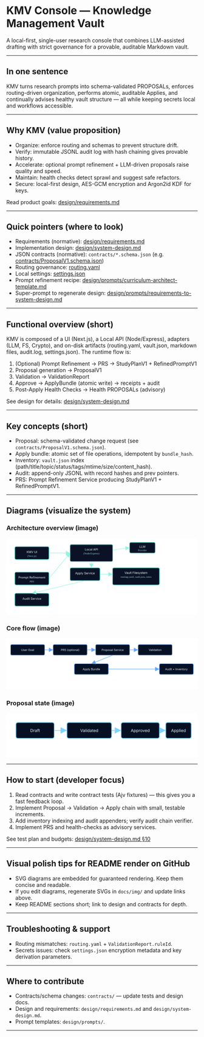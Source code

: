 # KMV Console — Knowledge Management Vault

A local-first, single-user research console that combines LLM-assisted drafting with strict governance for a provable, auditable Markdown vault.

---

## In one sentence

KMV turns research prompts into schema-validated PROPOSALs, enforces routing-driven organization, performs atomic, auditable Applies, and continually advises healthy vault structure — all while keeping secrets local and workflows accessible.

---

## Why KMV (value proposition)

- Organize: enforce routing and schemas to prevent structure drift.
- Verify: immutable JSONL audit log with hash chaining gives provable history.
- Accelerate: optional prompt refinement + LLM-driven proposals raise quality and speed.
- Maintain: health checks detect sprawl and suggest safe refactors.
- Secure: local-first design, AES-GCM encryption and Argon2id KDF for keys.

Read product goals: [design/requirements.md](design/requirements.md)

---

## Quick pointers (where to look)

- Requirements (normative): [design/requirements.md](design/requirements.md)
- Implementation design: [design/system-design.md](design/system-design.md)
- JSON contracts (normative): `contracts/*.schema.json` (e.g. [contracts/ProposalV1.schema.json](contracts/ProposalV1.schema.json))
- Routing governance: [routing.yaml](routing.yaml)
- Local settings: [settings.json](settings.json)
- Prompt refinement recipe: [design/prompts/curriculum-architect-template.md](design/prompts/curriculum-architect-template.md)
- Super-prompt to regenerate design: [design/prompts/requirements-to-system-design.md](design/prompts/requirements-to-system-design.md)

---

## Functional overview (short)

KMV is composed of a UI (Next.js), a Local API (Node/Express), adapters (LLM, FS, Crypto), and on-disk artifacts (routing.yaml, vault.json, markdown files, audit.log, settings.json). The runtime flow is:

1. (Optional) Prompt Refinement → PRS → StudyPlanV1 + RefinedPromptV1
2. Proposal generation → ProposalV1
3. Validation → ValidationReport
4. Approve → ApplyBundle (atomic write) → receipts + audit
5. Post-Apply Health Checks → Health PROPOSALs (advisory)

See design for details: [design/system-design.md](design/system-design.md)

---

## Key concepts (short)

- Proposal: schema-validated change request (see `contracts/ProposalV1.schema.json`).
- Apply bundle: atomic set of file operations, idempotent by `bundle_hash`.
- Inventory: `vault.json` index (path/title/topic/status/tags/mtime/size/content_hash).
- Audit: append-only JSONL with record hashes and prev pointers.
- PRS: Prompt Refinement Service producing StudyPlanV1 + RefinedPromptV1.

---

## Diagrams (visualize the system)

### Architecture overview (image)

![Architecture overview](docs/img/architecture.svg)

### Core flow (image)

![Core flow](docs/img/flow.svg)

### Proposal state (image)

![Proposal state](docs/img/state.svg)

---

## How to start (developer focus)

1. Read contracts and write contract tests (Ajv fixtures) — this gives you a fast feedback loop.
2. Implement Proposal → Validation → Apply chain with small, testable increments.
3. Add inventory indexing and audit appenders; verify audit chain verifier.
4. Implement PRS and health-checks as advisory services.

See test plan and budgets: [design/system-design.md §10](design/system-design.md#10-performance-engineering--test-plan)

---

## Visual polish tips for README render on GitHub

- SVG diagrams are embedded for guaranteed rendering. Keep them concise and readable.
- If you edit diagrams, regenerate SVGs in `docs/img/` and update links above.
- Keep README sections short; link to design and contracts for depth.

---

## Troubleshooting & support

- Routing mismatches: `routing.yaml` + `ValidationReport.ruleId`.
- Secrets issues: check `settings.json` encryption metadata and key derivation parameters.

---

## Where to contribute

- Contracts/schema changes: `contracts/` — update tests and design docs.
- Design and requirements: `design/requirements.md` and `design/system-design.md`.
- Prompt templates: `design/prompts/`.

---

